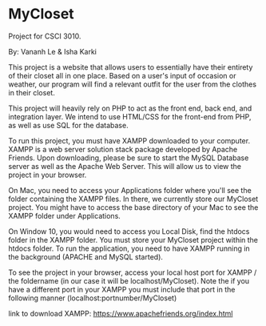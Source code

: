 # MyCloset
Project for CSCI 3010.

By: Vananh Le & Isha Karki

This project is a website that allows users to essentially have their entirety of 
their closet all in one place. Based on a user's input of occasion or weather, our program will
find a relevant outfit for the user from the clothes in their closet. 

This project will heavily rely on PHP to act as the front end, back end, and integration layer. We intend to
use HTML/CSS for the front-end from PHP, as well as use SQL for the database.

To run this project, you must have XAMPP downloaded to your computer. XAMPP is a web server solution stack package developed by Apache Friends. Upon downloading, 
please be sure to start the MySQL Database server as well as the Apache Web Server. This will allow us to view the project in your browser.

On Mac, you need to access your Applications folder where you'll see the folder containing the XAMPP files. In there, we currently store our MyCloset project. 
You might have to access the base directory of your Mac to see the XAMPP folder under Applications.

On Window 10, you would need to access you Local Disk, find the htdocs folder in the XAMPP folder. You must store your MyCloset project within the htdocs folder. To run the application, you need to have XAMPP running in the background (APACHE and MySQL started). 

To see the project in your browser, access your local host port for XAMPP / the foldername (in our case it will be localhost/MyCloset). Note the if you have a different port in your XAMPP you must include that port in the following manner (localhost:portnumber/MyCloset) 

link to download XAMPP: https://www.apachefriends.org/index.html
